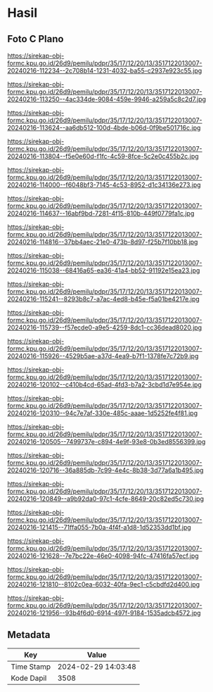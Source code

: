 # Hasil

## Foto C Plano

https://sirekap-obj-formc.kpu.go.id/26d9/pemilu/pdpr/35/17/12/20/13/3517122013007-20240216-112234--2c708b14-1231-4032-ba55-c2937e923c55.jpg

https://sirekap-obj-formc.kpu.go.id/26d9/pemilu/pdpr/35/17/12/20/13/3517122013007-20240216-113250--4ac334de-9084-459e-9946-a259a5c8c2d7.jpg

https://sirekap-obj-formc.kpu.go.id/26d9/pemilu/pdpr/35/17/12/20/13/3517122013007-20240216-113624--aa6db512-100d-4bde-b06d-0f9be501716c.jpg

https://sirekap-obj-formc.kpu.go.id/26d9/pemilu/pdpr/35/17/12/20/13/3517122013007-20240216-113804--f5e0e60d-f1fc-4c59-8fce-5c2e0c455b2c.jpg

https://sirekap-obj-formc.kpu.go.id/26d9/pemilu/pdpr/35/17/12/20/13/3517122013007-20240216-114000--f6048bf3-7145-4c53-8952-d1c34136e273.jpg

https://sirekap-obj-formc.kpu.go.id/26d9/pemilu/pdpr/35/17/12/20/13/3517122013007-20240216-114637--16abf9bd-7281-4f15-810b-449f0779fa1c.jpg

https://sirekap-obj-formc.kpu.go.id/26d9/pemilu/pdpr/35/17/12/20/13/3517122013007-20240216-114816--37bb4aec-21e0-473b-8d97-f25b7f10bb18.jpg

https://sirekap-obj-formc.kpu.go.id/26d9/pemilu/pdpr/35/17/12/20/13/3517122013007-20240216-115038--68416a65-ea36-41a4-bb52-91192e15ea23.jpg

https://sirekap-obj-formc.kpu.go.id/26d9/pemilu/pdpr/35/17/12/20/13/3517122013007-20240216-115241--8293b8c7-a7ac-4ed8-b45e-f5a01be4217e.jpg

https://sirekap-obj-formc.kpu.go.id/26d9/pemilu/pdpr/35/17/12/20/13/3517122013007-20240216-115739--f57ecde0-a9e5-4259-8dc1-cc36dead8020.jpg

https://sirekap-obj-formc.kpu.go.id/26d9/pemilu/pdpr/35/17/12/20/13/3517122013007-20240216-115926--4529b5ae-a37d-4ea9-b7f1-1378fe7c72b9.jpg

https://sirekap-obj-formc.kpu.go.id/26d9/pemilu/pdpr/35/17/12/20/13/3517122013007-20240216-120102--c410b4cd-65ad-4fd3-b7a2-3cbd1d7e954e.jpg

https://sirekap-obj-formc.kpu.go.id/26d9/pemilu/pdpr/35/17/12/20/13/3517122013007-20240216-120310--94c7e7af-330e-485c-aaae-1d5252fe4f81.jpg

https://sirekap-obj-formc.kpu.go.id/26d9/pemilu/pdpr/35/17/12/20/13/3517122013007-20240216-120505--7499737e-c894-4e9f-93e8-0b3ed8556399.jpg

https://sirekap-obj-formc.kpu.go.id/26d9/pemilu/pdpr/35/17/12/20/13/3517122013007-20240216-120716--36a885db-7c99-4e4c-8b38-3d77a6a1b495.jpg

https://sirekap-obj-formc.kpu.go.id/26d9/pemilu/pdpr/35/17/12/20/13/3517122013007-20240216-120849--a9b92da0-97c1-4cfe-8649-20c82ed5c730.jpg

https://sirekap-obj-formc.kpu.go.id/26d9/pemilu/pdpr/35/17/12/20/13/3517122013007-20240216-121415--71ffa055-7b0a-4f4f-a1d8-1d52353dd1bf.jpg

https://sirekap-obj-formc.kpu.go.id/26d9/pemilu/pdpr/35/17/12/20/13/3517122013007-20240216-121628--7e7bc22e-46e0-4098-94fc-47416fa57ecf.jpg

https://sirekap-obj-formc.kpu.go.id/26d9/pemilu/pdpr/35/17/12/20/13/3517122013007-20240216-121810--8102c0ea-6032-40fa-9ec1-c5cbdfd2d400.jpg

https://sirekap-obj-formc.kpu.go.id/26d9/pemilu/pdpr/35/17/12/20/13/3517122013007-20240216-121956--93b4f6d0-6914-497f-9184-1535adcb4572.jpg


## Metadata

| Key        | Value               |
| ---------- | ------------------- |
| Time Stamp | 2024-02-29 14:03:48 |
| Kode Dapil | 3508                |



